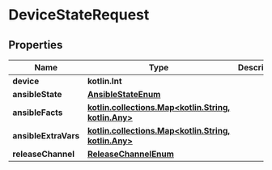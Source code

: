 
# DeviceStateRequest

## Properties
Name | Type | Description | Notes
------------ | ------------- | ------------- | -------------
**device** | **kotlin.Int** |  | 
**ansibleState** | [**AnsibleStateEnum**](AnsibleStateEnum.md) |  |  [optional]
**ansibleFacts** | [**kotlin.collections.Map&lt;kotlin.String, kotlin.Any&gt;**](kotlin.Any.md) |  |  [optional]
**ansibleExtraVars** | [**kotlin.collections.Map&lt;kotlin.String, kotlin.Any&gt;**](kotlin.Any.md) |  |  [optional]
**releaseChannel** | [**ReleaseChannelEnum**](ReleaseChannelEnum.md) |  |  [optional]



